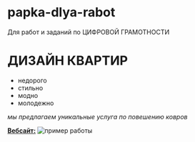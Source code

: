 # papka-dlya-rabot
Для работ и заданий по ЦИФРОВОЙ ГРАМОТНОСТИ
# ДИЗАЙН КВАРТИР

* недорого
* стильно
* модно
* молодежно

*мы предлагаем уникальные услуга по повешению ковров*

[**Вебсайт:**](https://thequestion.ru/questions/160120/dlya-chego-veshali-kovry-na-stenu-v-sssr)
![пример работы](https://goo.gl/images/qamMBz)
